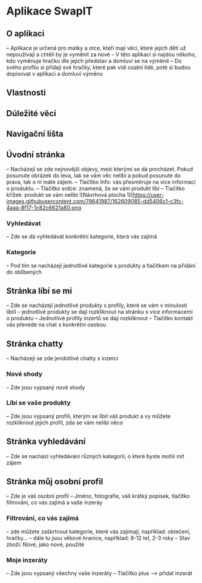 # Aplikace SwapIT
## O aplikaci
– Aplikace je určená pro matky a otce, kteří mají věci, které jejich děti už nepoužívají a chtěli by je vyměnit za nové
– V této aplikaci si najdou někoho, kdo vyměnuje hračku dle jejich představ a domluví se na výměně
– Do svého profilu si přidají své hračky, které pak vidí osatní lidé, poté si budou dopisovat v aplikaci a domluví výměnu 
## Vlastnosti

## Dúležité věci

## Navigační lišta

## Úvodní stránka
– Nacházejí se zde nejnovější objevy, mezi kterými se dá procházet. Pokud posunute obrázek do leva, tak se vám věc nelíbí a pokud posunute do prava, tak o ní máte zájem. 
– Tlačítko Info: vás přesměruje na více informací o produktu. 
– Tlačítko srdce: znamená, že se vám produkt líbí
– Tlačítko křížek: produkt se vám nelíbí
![Návrhová plocha 1](https://user-images.githubusercontent.com/79641987/162609085-dd5406c1-c3fc-4aaa-8f17-1c82c6621a80.png
### Vyhledávat
– Zde se dá vyhledávat konkrétní kategorie, která vás zajímá
### Kategorie
– Pod tím se nacházejí jednotlivé kategorie s produkty a tlačítkem na přidání do oblíbených 
## Stránka líbí se mi
– Zde se nacházejí jednotlivé produkty s profily, které se vám v minulosti líbili
– jednotlivé produkty se dají rozkliknout na stránku s více informacemi o produktu
– Jednotlivé profily inzertů se dají rozkliknout
– Tlačítko kontakt vás převede na chat s konkrétní osobou
## Stránka chatty
– Nacházejí se zde jendotlivé chatty s inzerci
### Nové shody
– Zde jsou vypsaný nové shody
### Líbí se vaše produkty
– Zde jsou vypsaný profili, kterým se líbil váš produkt a vy můžete rozkliknout jejich profil, zda se vám nelíbí něco 
## Stránka vyhledávání
– Zde se nachází vyhledávání různých kategorií, o které byste mohli mít zájem
## Stránka můj osobní profil 
– Zde je váš osobní profil
– Jméno, fotografie, váš krátký popisek, tlačítko filtrování, co vás zajímá a vaše inzeráy
### Filtrování, co vás zajímá
– zde můžete zaškrtnout kategorie, které vás zajímají, například: oblečení, hračky...
– dále tu jsou věkové hranice, například: 8-12 let, 2-3 roky
– Stav zboží: Nové, jako nové, použité
### Moje inzeráty
– Zde jsou vypsaný všechny vaše inzeráty
– Tlačítko plus –> přidat inzerát
